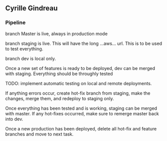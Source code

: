 ## Cyrille Gindreau

### Pipeline
branch Master is live, always in production mode

branch staging is live. This will have the long ...aws... url. This is to be used to test everything.

branch dev is local only.

Once a new set of features is ready to be deployed, dev can be merged with staging. Everything should be throughly tested

TODO: implement automatic testing on local and remote deployments.

If anything errors occur, create hot-fix branch from staging, make the changes, merge them, and redeploy to staging only.

Once everything has been tested and is working, staging can be merged with master.
    If any hot-fixes occurred, make sure to remerge master back into dev.

Once a new production has been deployed, delete all hot-fix and feature branches and move to next task.
